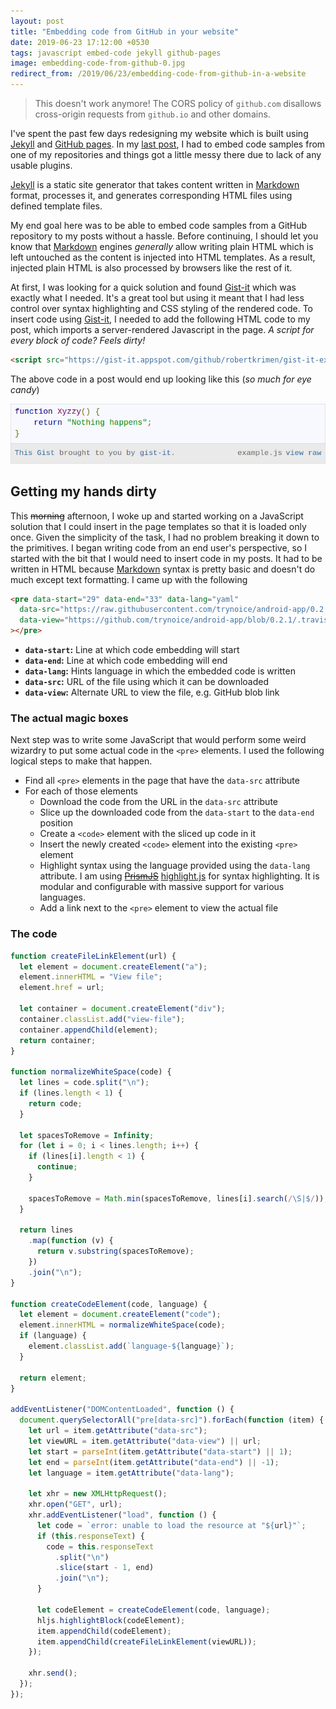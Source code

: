 ```yaml
---
layout: post
title: "Embedding code from GitHub in your website"
date: 2019-06-23 17:12:00 +0530
tags: javascript embed-code jekyll github-pages
image: embedding-code-from-github-0.jpg
redirect_from: /2019/06/23/embedding-code-from-github-in-a-website
---
```


> This doesn't work anymore! The CORS policy of `github.com` disallows
> cross-origin requests from `github.io` and other domains.

I've spent the past few days redesigning my website which is built using
[Jekyll][jekyll] and [GitHub pages][github-pages]. In my [last post][last-post],
I had to embed code samples from one of my repositories and things got a little
messy there due to lack of any usable plugins.

[Jekyll][jekyll] is a static site generator that takes content written in
[Markdown][markdown] format, processes it, and generates corresponding HTML
files using defined template files.

My end goal here was to be able to embed code samples from a GitHub
repository to my posts without a hassle. Before continuing, I should let you
know that [Markdown][markdown] engines _generally_ allow writing plain HTML
which is left untouched as the content is injected into HTML templates. As a
result, injected plain HTML is also processed by browsers like the rest of it.

At first, I was looking for a quick solution and found [Gist-it][gist-it] which
was exactly what I needed. It's a great tool but using it meant that I had less
control over syntax highlighting and CSS styling of the rendered code. To insert
code using [Gist-it][gist-it], I needed to add the following HTML code to my
post, which imports a server-rendered Javascript in the page. _A script for
every block of code? Feels dirty!_

```html
<script src="https://gist-it.appspot.com/github/robertkrimen/gist-it-example/blob/master/example.js"></script>
```

The above code in a post would end up looking like this (_so much for eye
candy_)

![gist-it preview](/assets/posts/img/embedding-code-from-github-1.jpg)

## Getting my hands dirty

This ~~morning~~ afternoon, I woke up and started working on a JavaScript
solution that I could insert in the page templates so that it is loaded only
once. Given the simplicity of the task, I had no problem breaking it down to the
primitives. I began writing code from an end user's perspective, so I started
with the bit that I would need to insert code in my posts. It had to be written
in HTML because [Markdown][markdown] syntax is pretty basic and doesn't do much
except text formatting. I came up with the following

```html
<pre data-start="29" data-end="33" data-lang="yaml"
  data-src="https://raw.githubusercontent.com/trynoice/android-app/0.2.1/.travis.yml"
  data-view="https://github.com/trynoice/android-app/blob/0.2.1/.travis.yml#L29-L33"
></pre>
```

- **`data-start`:** Line at which code embedding will start
- **`data-end`:** Line at which code embedding will end
- **`data-lang`:** Hints language in which the embedded code is written
- **`data-src`:** URL of the file using which it can be downloaded
- **`data-view`:** Alternate URL to view the file, e.g. GitHub blob link

### The actual magic boxes

Next step was to write some JavaScript that would perform some weird wizardry to
put some actual code in the `<pre>` elements. I used the following logical steps
to make that happen.

- Find all `<pre>` elements in the page that have the `data-src` attribute
- For each of those elements
  - Download the code from the URL in the `data-src` attribute
  - Slice up the downloaded code from the `data-start` to the `data-end` position
  - Create a `<code>` element with the sliced up code in it
  - Insert the newly created `<code>` element into the existing `<pre>` element
  - Highlight syntax using the language provided using the `data-lang`
    attribute. I am using ~~[PrismJS][prismjs]~~ [highlight.js][hljs] for syntax
    highlighting. It is modular and configurable with massive support for
    various languages.
  - Add a link next to the `<pre>` element to view the actual file

### The code

```js
function createFileLinkElement(url) {
  let element = document.createElement("a");
  element.innerHTML = "View file";
  element.href = url;

  let container = document.createElement("div");
  container.classList.add("view-file");
  container.appendChild(element);
  return container;
}

function normalizeWhiteSpace(code) {
  let lines = code.split("\n");
  if (lines.length < 1) {
    return code;
  }

  let spacesToRemove = Infinity;
  for (let i = 0; i < lines.length; i++) {
    if (lines[i].length < 1) {
      continue;
    }

    spacesToRemove = Math.min(spacesToRemove, lines[i].search(/\S|$/));
  }

  return lines
    .map(function (v) {
      return v.substring(spacesToRemove);
    })
    .join("\n");
}

function createCodeElement(code, language) {
  let element = document.createElement("code");
  element.innerHTML = normalizeWhiteSpace(code);
  if (language) {
    element.classList.add(`language-${language}`);
  }

  return element;
}

addEventListener("DOMContentLoaded", function () {
  document.querySelectorAll("pre[data-src]").forEach(function (item) {
    let url = item.getAttribute("data-src");
    let viewURL = item.getAttribute("data-view") || url;
    let start = parseInt(item.getAttribute("data-start") || 1);
    let end = parseInt(item.getAttribute("data-end") || -1);
    let language = item.getAttribute("data-lang");

    let xhr = new XMLHttpRequest();
    xhr.open("GET", url);
    xhr.addEventListener("load", function () {
      let code = `error: unable to load the resource at "${url}"`;
      if (this.responseText) {
        code = this.responseText
          .split("\n")
          .slice(start - 1, end)
          .join("\n");
      }

      let codeElement = createCodeElement(code, language);
      hljs.highlightBlock(codeElement);
      item.appendChild(codeElement);
      item.appendChild(createFileLinkElement(viewURL));
    });

    xhr.send();
  });
});
```

[jekyll]: https://jekyllrb.com/
[github-pages]: https://pages.github.com/
[last-post]: /2019/06/21/continuos-integration-and-delivery-for-android-apps
[markdown]: https://en.wikipedia.org/wiki/Markdown
[gist-it]: https://gist-it.appspot.com/
[prismjs]: http://prismjs.com/
[hljs]: https://highlightjs.org/
